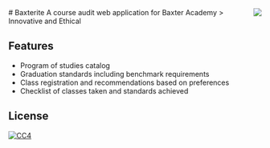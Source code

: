 <img src="https://cloud.githubusercontent.com/assets/14347683/15797416/662dca14-29e5-11e6-97aa-495285cbcd47.png" align="right" />
# Baxterite
A course audit web application for Baxter Academy  
> Innovative and Ethical  

## Features
- Program of studies catalog 
- Graduation standards including benchmark requirements
- Class registration and recommendations based on preferences
- Checklist of classes taken and standards achieved 

## License
[![CC4](https://licensebuttons.net/l/by-nc-sa/4.0/88x31.png)](http://creativecommons.org/licenses/by-nc-sa/4.0/) 